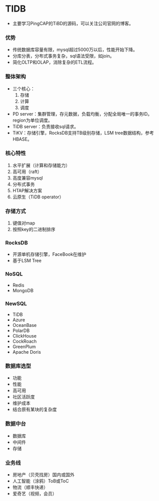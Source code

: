 # TIDB
- 主要学习PingCAP的TiBD的源码，可以关注公司官网的博客。
### 优势
- 传统数据库容量有限，mysql超过5000万以后，性能开始下降。
- 分库分表，分布式事务复杂，sql语法受限，如join。
- 简化OLTP和OLAP，消除复杂的ETL流程。
### 整体架构
- 三个核心：
  1. 存储
  2. 计算
  3. 调度
- PD server：集群管理，存元数据，负载均衡，分配全局唯一的事务ID。region为单位调度。
- TiDB server：负责接收sql请求。
- TiKV：存储引擎，RocksDB支持TB级别存储，LSM tree数据结构，参考HBASE。
### 核心特性
1. 水平扩展（计算和存储能力）
2. 高可用（raft）
3. 高度兼容mysql
4. 分布式事务
5. HTAP解决方案
6. 云原生（TiDB operator）
### 存储方式
1. 键值对map
2. 按照key的二进制排序
### RocksDB
- 开源单机存储引擎，FaceBook在维护
- 基于LSM Tree
### NoSQL
- Redis
- MongoDB
### NewSQL
- TiDB
- Azure
- OceanBase
- PolarDB
- ClickHouse
- CockRoach
- GreenPlum
- Apache Doris
### 数据库选型
- 功能
- 性能
- 高可用
- 社区活跃度
- 维护成本
- 结合原有某块的复杂度
### 数据中台
- 数据库
- 中间件
- 存储
### 业务线
- 房地产（贝壳找房）国内或国外
- 人工智能（涂鸦）ToB或ToC
- 物流（顺丰快递）
- 爱奇艺（视频，会员）